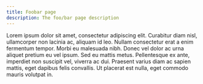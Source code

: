 ```yaml
---
title: Foobar page
description: The foo/bar page description
---
```


Lorem ipsum dolor sit amet, consectetur adipiscing elit. Curabitur diam nisl, ullamcorper non lacinia ac, aliquam id leo. Nullam consectetur erat a enim fermentum tempor. Morbi eu malesuada nibh. Donec vel dolor ac urna aliquet pretium eu vel ipsum. Sed eu mattis metus. Pellentesque ex ante, imperdiet non suscipit vel, viverra ac dui. Praesent varius diam ac sapien mattis, eget dapibus felis convallis. Ut placerat est nulla, eget commodo mauris volutpat in.
